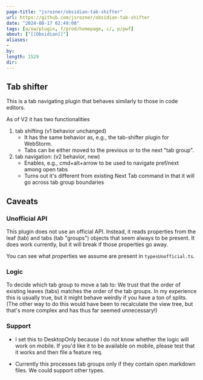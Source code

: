 ```yaml
---
page-title: "jsrozner/obsidian-tab-shifter"
url: https://github.com/jsrozner/obsidian-tab-shifter
date: "2024-08-17 02:49:08"
tags: [a/sw/plugin, f/prod/homepage, c/, p/pwf]
about: ["[[Obsidian]]"]
aliases: 
- 
by: 
length: 1529
dir: 
---
```


## Tab shifter

[](https://github.com/jsrozner/obsidian-tab-shifter#tab-shifter)

This is a tab navigating plugin that behaves similarly to those in code editors.

As of V2 it has two functionalities

1.  tab shifting (v1 behavior unchanged)
    -   It has the same behavior as, e.g., the tab-shifter plugin for WebStorm.
    -   Tabs can be either moved to the previous or to the next "tab group".
2.  tab navigation: (v2 behavior, new)
    -   Enables, e.g., cmd+alt+arrow to be used to navigate pref/next among open tabs
    -   Turns out it's different from existing Next Tab command in that it will go across tab group boundaries

## Caveats

[](https://github.com/jsrozner/obsidian-tab-shifter#caveats)

### Unofficial API

[](https://github.com/jsrozner/obsidian-tab-shifter#unofficial-api)

This plugin does not use an official API. Instead, it reads properties from the leaf (tab) and tabs (tab "groups") objects that seem always to be present. It does work currently, but it will break if those properties go away.

You can see what properties we assume are present in `typesUnofficial.ts`.

### Logic

[](https://github.com/jsrozner/obsidian-tab-shifter#logic)

To decide which tab group to move a tab to: We trust that the order of existing leaves (tabs) matches the order of the tab groups. In my experience this is usually true, but it might behave weirdly if you have a ton of splits. (The other way to do this would have been to recalculate the view tree, but that's more complex and has thus far seemed unnecessary!)

### Support

[](https://github.com/jsrozner/obsidian-tab-shifter#support)

-   I set this to DesktopOnly because I do not know whether the logic will work on mobile. If you'd like it to be available on mobile, please test that it works and then file a feature req.
    
-   Currently this processes tab groups only if they contain open markdown files. We could support other types.
